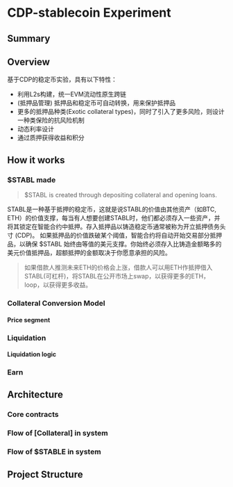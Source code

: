 # CDP-stablecoin Experiment

## Summary


## Overview
基于CDP的稳定币实验，具有以下特性：
- 利用L2s构建，统一EVM流动性原生跨链
- (抵押品管理) 抵押品和稳定币可自动转换，用来保护抵押品
- 更多的抵押品种类(Exotic collateral types)，同时了引入了更多风险，则设计一种类保险的抗风险机制
- 动态利率设计
- 通过质押获得收益和积分


## How it works

### $STABL made
> $STABL is created through depositing collateral and opening loans.

STABL是一种基于抵押的稳定币，这就是说STABL的价值由其他资产（如BTC, ETH）的价值支撑，每当有人想要创建STABL时，他们都必须存入一些资产，并将其锁定在智能合约中抵押。存入抵押品以铸造稳定币通常被称为开立抵押债务头寸 (CDP)。
如果抵押品的价值跌破某个阈值，智能合约将自动开始交易部分抵押品，以确保 $STABL 始终由等值的美元支撑。你始终必须存入比铸造金额略多的美元价值抵押品，超额抵押的金额取决于你愿意承担的风险。

> 如果借款人推测未来ETH的价格会上涨，借款人可以用ETH作抵押借入STABL(可杠杆)，将STABL在公开市场上swap，以获得更多的ETH，loop，以获得更多收益。




### Collateral Conversion Model


#### Price segment


### Liquidation


#### Liquidation logic



### Earn


## Architecture


### Core contracts


### Flow of [Collateral] in system


### Flow of $STABLE in system


## Project Structure